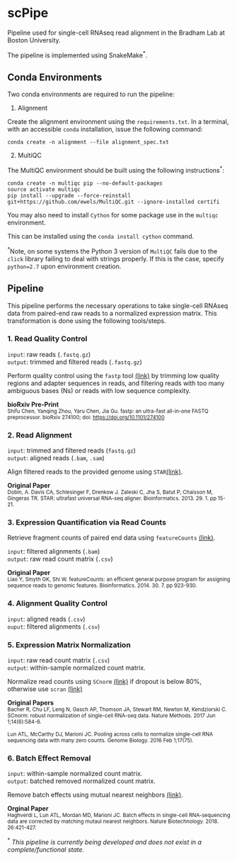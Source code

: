 # scPipe

Pipeline used for single-cell RNAseq read alignment in the Bradham Lab at Boston University.

The pipeline is implemented using SnakeMake<sup>*</sup>.

## Conda Environments

Two conda environments are required to run the pipeline:

1. Alignment

Create the alignment environment using the `requirements.txt`. In a terminal, with an accessible `conda` installation, issue the following command:

```{bash}
conda create -n alignment --file alignment_spec.txt 
```

2. MultiQC

The MultiQC environment should be built using the following instructions<sup>*</sup>:

```{bash}
conda create -n multiqc pip --no-default-packages
source activate multiqc
pip install --upgrade --force-reinstall git+https://github.com/ewels/MultiQC.git --ignore-installed certifi
```

You may also need to install `Cython` for some package use in the `multiqc` environment.

This can be installed using the `conda install cython` command.

<sup>*</sup>Note, on some systems the Python 3 version of `MultiQC` fails due to the `click` library failing to deal with strings properly. If this is the case, specify `python=2.7` upon environment creation.


## Pipeline

This pipeline performs the necessary operations to take single-cell RNAseq data from paired-end raw reads to a normalized expression matrix. This transformation is done using the following tools/steps.

### 1. Read Quality Control

`input`: raw reads (`.fastq.gz`)<br>
`output`: trimmed and filtered reads (`.fastq.gz`)

Perform quality control using the `fastp` tool [(link)](https://github.com/OpenGene/fastp) by trimming low quality regions and adapter sequences in reads, and filtering reads with too many ambiguous bases (Ns) or reads with low sequence complexity.

**bioRxiv Pre-Print**<br>
<sub>
Shifu Chen, Yanqing Zhou, Yaru Chen, Jia Gu. fastp: an ultra-fast all-in-one FASTQ preprocessor. bioRxiv 274100; doi: https://doi.org/10.1101/274100
</sub>


### 2. Read Alignment

`input`: trimmed and filtered reads (`fastq.gz`)<br>
`output`: aligned reads (`.bam`, `.sam`)

Align filtered reads to the provided genome using `STAR`[(link)](https://github.com/alexdobin/STAR).

**Original Paper**<br>
<sub>
Dobin, A. Davis CA, Schlesinger F, Drenkow J. Zaleski C, Jha S, Batut P, Chaisson M, Gingeras TR. STAR: ultrafast universal RNA-seq aligner.  Bioinformatics. 2013. 29. 1. pp 15-21.
</sub>


### 3. Expression Quantification via Read Counts

Retrieve fragment counts of paired end data using `featureCounts` [(link)](https://github.com/simon-anders/htseq). 

`input`: filtered alignments (`.bam`)<br>
`output`: raw read count matrix (`.csv`)

**Original Paper**<br>
<sub>
Liao Y, Smyth GK, Shi W. featureCounts: an efficient general purpose program for assigning sequence reads to genomic features. Bioinformatics. 2014. 30. 7. pp 923-930.
</sub>

### 4. Alignment Quality Control

`input`: aligned reads (`.csv`)<br>
`ouput`: filtered alignments (`.csv`)


### 5. Expression Matrix Normalization

`input`: raw read count matrix (`.csv`)<br>
`output`: within-sample normalized count matrix.

Normalize read counts using `SCnorm` [(link)](https://github.com/rhondabacher/SCnorm) if dropout is below 80%, otherwise use `scran` [(link)](http://bioconductor.org/packages/release/bioc/html/scran.html)

**Original Papers**<br>
<sub>
Bacher R, Chu LF, Leng N, Gasch AP, Thomson JA, Stewart RM, Newton M, Kendziorski C. SCnorm: robust normalization of single-cell RNA-seq data. Nature Methods. 2017 Jun 1;14(6):584-6.
</sub>

<sub>
Lun ATL, McCarthy DJ, Marioni JC. Pooling across cells to normalize single-cell RNA sequencing data with many zero counts. Genome Biology. 2016 Feb 1;17(75).
</sub>

### 6. Batch Effect Removal

`input`: within-sample normalized count matrix.<br>
`output`: batched removed normalized count matrix.

Remove batch effects using mutual nearest neighbors [(link)](http://bioconductor.org/packages/release/bioc/html/scran.html).

**Orginal Paper**<br>
<sub>
Haghverdi L, Lun ATL, Mordan MD, Marioni JC. Batch effects in single-cell RNA-sequencing data are corrected by matching mutaul nearest neighbors. Nature Biotechnology. 2018. 26:421-427.
</sub>




<sup>*</sup> *This pipeline is currently being developed and does not exist in a complete/functional state.*
